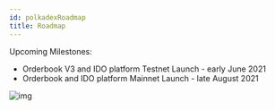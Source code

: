 ```yaml
---
id: polkadexRoadmap
title: Roadmap
---
```


Upcoming Milestones:

* Orderbook V3 and IDO platform Testnet Launch - early June 2021
* Orderbook and IDO platform Mainnet Launch - late August 2021

![img](/img/roadmap.jpg)
